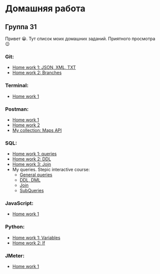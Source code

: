 # Домашняя работа
## Группа 31
Привет :grinning:. Тут список моих домашних заданий. Приятного просмотра :wink:


### Git:
- [Home work 1: JSON, XML, TXT](https://github.com/alex-gliantsev/group31_hw/tree/main/Git/hw1)
- [Home work 2: Branches](https://github.com/alex-gliantsev/group31_hw/blob/main/Git/qa_31_santiaggo_hw2_branches.txt)

### Terminal:
- [Home work 1](https://github.com/alex-gliantsev/group31_hw/tree/main/Terminal)

### Postman:
- [Home work 1](https://github.com/alex-gliantsev/group31_hw/tree/main/Postman/HW1)
- [Home work 2](https://github.com/alex-gliantsev/group31_hw/tree/main/Postman/HW2)
- [My collection: Maps API](https://github.com/alex-gliantsev/group31_hw/tree/main/Postman/My%20collection%20(Maps%20API))

### SQL:
- [Home work 1: queries](https://github.com/alex-gliantsev/group31_hw/blob/main/SQL/qa_31_santiaggo_HW1.sql)
- [Home work 2: DDL](https://github.com/alex-gliantsev/group31_hw/blob/main/SQL/qa_31_santiaggo_HW2_DDL.sql)
- [Home work 3: Join](https://github.com/alex-gliantsev/group31_hw/blob/main/SQL/qa_31_santiaggo_HW2_Joins.sql)
- My queries. Stepic interactive course:
  - [General queries](https://github.com/alex-gliantsev/group31_hw/blob/main/SQL/Stepik%20Interactive%20Course%20queries/qa_31_santiaggo_stepic_queries.sql)
  - [DDL, DML](https://github.com/alex-gliantsev/group31_hw/blob/main/SQL/Stepik%20Interactive%20Course%20queries/qa_31_santiaggo_stepic_queries_DDL-DML.sql)
  - [Join](https://github.com/alex-gliantsev/group31_hw/blob/main/SQL/Stepik%20Interactive%20Course%20queries/qa_31_santiaggo_stepic_queries_Join.sql)
  - [SubQueries](https://github.com/alex-gliantsev/group31_hw/blob/main/SQL/Stepik%20Interactive%20Course%20queries/qa_31_santiaggo_stepic_SubQueries.sql)

### JavaScript:
- [Home work 1](https://github.com/alex-gliantsev/group31_hw/tree/main/JavaScript)

### Python:
- [Home work 1: Variables](https://github.com/alex-gliantsev/group31_hw/blob/main/Python/qa_31_santiaggo_hw1.py)
- [Home work 2: If](https://github.com/alex-gliantsev/group31_hw/blob/main/Python/qa_31_santiaggo_hw2.py)

### JMeter:
- [Home work 1](https://github.com/alex-gliantsev/group31_hw/tree/main/JMeter/HW1)
